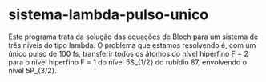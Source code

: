 # sistema-lambda-pulso-unico

Este programa trata da solução das equações de Bloch para um sistema de três níveis do tipo lambda. O problema que estamos resolvendo é, 
com um único pulso de 100 fs, transferir todos os átomos do nível hiperfino F = 2 para o nível hiperfino F = 1 do nível 5S_{1/2} do rubídio 87, envolvendo o nível 5P_{3/2}.
